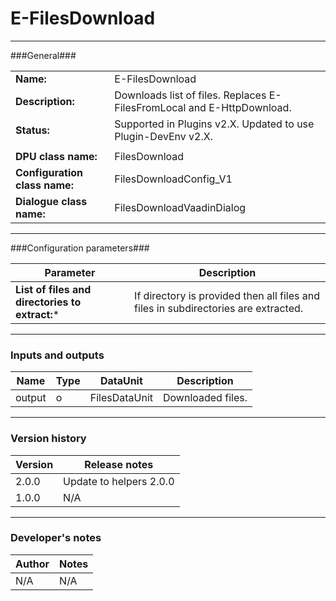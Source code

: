 # E-FilesDownload #
----------

###General###

|                              |                                                                             |
|------------------------------|-----------------------------------------------------------------------------|
|**Name:**                     |E-FilesDownload                                                              |
|**Description:**              |Downloads list of files. Replaces E-FilesFromLocal and E-HttpDownload.       |
|**Status:**                   |Supported in Plugins v2.X. Updated to use Plugin-DevEnv v2.X.                |
|                              |                                                                             |
|**DPU class name:**           |FilesDownload                                                                | 
|**Configuration class name:** |FilesDownloadConfig_V1                                                       |
|**Dialogue class name:**      |FilesDownloadVaadinDialog                                                    |

***

###Configuration parameters###

|Parameter                                       |Description                                                                        |
|------------------------------------------------|-----------------------------------------------------------------------------------|
**List of files and directories to extract:***   |If directory is provided then all files and files in subdirectories are extracted. |

***

### Inputs and outputs ###

|Name         |Type           |DataUnit      |Description             |
|-------------|---------------|--------------|------------------------|
|output  |o              |FilesDataUnit |Downloaded files.       |

***

### Version history ###

|Version          |Release notes               |
|-----------------|----------------------------|
|2.0.0            |Update to helpers 2.0.0                        |
|1.0.0            |N/A                        |


***

### Developer's notes ###

|Author           |Notes                           |
|-----------------|--------------------------------|
|N/A              |N/A                             | 
